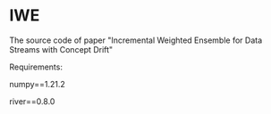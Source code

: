 # IWE
The source code of paper "Incremental Weighted Ensemble for Data Streams with Concept Drift"


Requirements:


numpy==1.21.2

river==0.8.0
